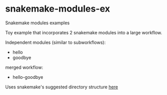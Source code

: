 # snakemake-modules-ex
Snakemake modules examples

Toy example that incorporates 2 snakemake modules into a large workflow.

Independent modules (similar to subworkflows):
- hello
- goodbye

merged workflow:
- hello-goodbye

Uses snakemake's suggested directory structure [here](https://snakemake.readthedocs.io/en/stable/snakefiles/deployment.html#)

